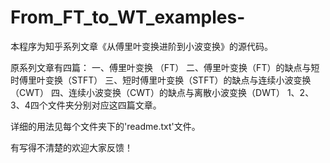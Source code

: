# From_FT_to_WT_examples-
本程序为知乎系列文章《从傅里叶变换进阶到小波变换》的源代码。

原系列文章有四篇：
一、傅里叶变换 （FT）
二、傅里叶变换（FT）的缺点与短时傅里叶变换（STFT）
三、短时傅里叶变换（STFT）的缺点与连续小波变换（CWT）
四、连续小波变换（CWT）的缺点与离散小波变换（DWT）
1、2、3、4四个文件夹分别对应这四篇文章。

详细的用法见每个文件夹下的'readme.txt'文件。

有写得不清楚的欢迎大家反馈！
